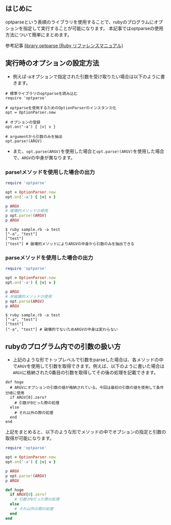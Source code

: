 ## はじめに
optparseという表順のライブラリを使用することで、rubyのプログラムにオプションを指定して実行することが可能になります。
本記事ではoptparseの使用方法について簡単にまとめます。

参考記事
[library optparse (Ruby リファレンスマニュアル)](https://docs.ruby-lang.org/ja/latest/library/optparse.html)

## 実行時のオプションの設定方法
* 例えば-aオプションで指定された引数を受け取りたい場合は以下のように書きます。
```rb:optparseの使用例
# 標準ライブラリのoptparseを読み込む
require 'optparse'

# optparseを使用するためのOptionParserのインスタンス化
opt = OptionParser.new

# オプションの登録
opt.on('-a') { |v| v }

# argumentから引数のみを抽出
opt.parse!(ARGV)
```

* また、`opt.parse(ARGV)`を使用した場合と`opt.parse!(ARGV)`を使用した場合で、`ARGV`の中身が異なります。

### parse!メソッドを使用した場合の出力

```rb:sample.rb
require 'optparse'

opt = OptionParser.new
opt.on('-a') { |v| v }

p ARGV
# 破壊的メソッドの使用
p opt.parse!(ARGV)
p ARGV
```
```sh:parse!メソッド（破壊的）を使用した場合の出力
$ ruby sample.rb -a test
["-a", "test"]
["test"]
["test"] # 破壊的メソッドによりARGVの中身から引数のみを抽出できる
```

### parseメソッドを使用した場合の出力

```rb:sample.rb
require 'optparse'

opt = OptionParser.new
opt.on('-a') { |v| v }

p ARGV
# 非破壊的メソッドの使用
p opt.parse(ARGV)
p ARGV
```
```sh:parseメソッド（非破壊的）を使用した場合の出力
$ ruby sample.rb -a test
["-a", "test"]
["test"]
["-a", "test"] # 破壊的でないためARGVの中身は変わらない
```

## rubyのプログラム内での引数の扱い方
* 上記のような形でトップレベルで引数をparseした場合は、各メソッドの中で`ARGV`を使用して引数を取得できます。例えば、以下のように書いた場合は`ARGV`に格納された0番目の引数を取得してその後の処理を記載できます。

```rb:受け取った引数をメソッド内で使用する例
def hoge
  # ARGVにオプションの引数の値が格納されている。今回は最初の引数の値を使用して条件分岐に使用
  if ARGV[0].zero?
    # 引数が0だった際の処理
  else
    # それ以外の際の処理
  end
end
```

上記をまとめると、以下のような形でメソッドの中でオプションの指定と引数の取得が可能になります。

```rb:sample.rb
require 'optparse'

opt = OptionParser.new
opt.on('-a') { |v| v }

p ARGV
p opt.parse!(ARGV)
p ARGV

def hoge
  if ARGV[0].zero?
    # 引数が0だった際の処理
  else
    # それ以外の際の処理
  end
end
```